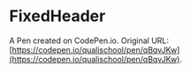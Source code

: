 # FixedHeader

A Pen created on CodePen.io. Original URL: [https://codepen.io/qualischool/pen/qBqvJKw](https://codepen.io/qualischool/pen/qBqvJKw).


